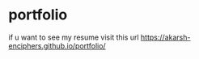 # portfolio

if u want to see my resume visit this url https://akarsh-enciphers.github.io/portfolio/
